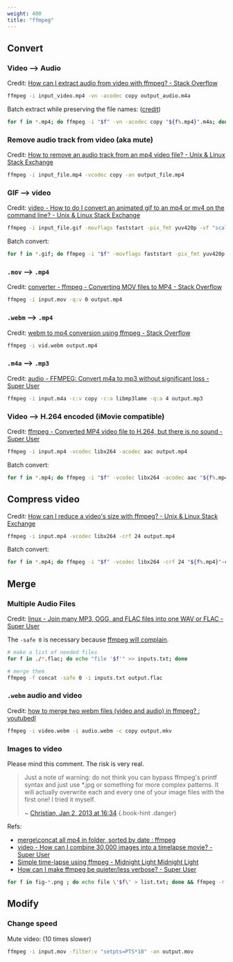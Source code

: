 ```yaml
---
weight: 400
title: "ffmpeg"
---
```


## Convert

### Video --> Audio

Credit: [How can I extract audio from video with ffmpeg? - Stack Overflow](https://stackoverflow.com/a/27413824)

```sh
ffmpeg -i input_video.mp4 -vn -acodec copy output_audio.m4a
```

Batch extract while preserving the file names: \([credit](https://stackoverflow.com/a/49092133)\)

```sh
for f in *.mp4; do ffmpeg -i "$f" -vn -acodec copy "${f%.mp4}".m4a; done
```

### Remove audio track from video \(aka mute\)

Credit: [How to remove an audio track from an mp4 video file? - Unix & Linux Stack Exchange](https://unix.stackexchange.com/a/33864)

```sh
ffmpeg -i input_file.mp4 -vcodec copy -an output_file.mp4
```

### GIF --> video

Credit: [video - How to do I convert an animated gif to an mp4 or mv4 on the command line? - Unix & Linux Stack Exchange](https://unix.stackexchange.com/a/294892) 

```sh
ffmpeg -i input_file.gif -movflags faststart -pix_fmt yuv420p -vf "scale=trunc(iw/2)*2:trunc(ih/2)*2" output_file.mp4
```

Batch convert:

```sh
for f in *.gif; do ffmpeg -i "$f" -movflags faststart -pix_fmt yuv420p -vf "scale=trunc(iw/2)*2:trunc(ih/2)*2" "${f%.gif}".mp4; done
```

### `.mov` --> `.mp4`

Credit: [converter - ffmpeg - Converting MOV files to MP4 - Stack Overflow](https://stackoverflow.com/a/12026739)

```sh
ffmpeg -i input.mov -q:v 0 output.mp4
```

### `.webm` --> `.mp4`

Credit: [webm to mp4 conversion using ffmpeg - Stack Overflow](https://stackoverflow.com/a/65996556)

```sh
ffmpeg -i vid.webm output.mp4
```

### `.m4a` --> `.mp3`

Credit: [audio - FFMPEG: Convert m4a to mp3 without significant loss - Super User](https://superuser.com/questions/704493/ffmpeg-convert-m4a-to-mp3-without-significant-loss)

```sh
ffmpeg -i input.m4a -c:v copy -c:a libmp3lame -q:a 4 output.mp3
```

### Video --> H.264 encoded \(iMovie compatible\)

Credit: [ffmpeg - Converted MP4 video file to H.264, but there is no sound - Super User](https://superuser.com/a/1325307)

```sh
ffmpeg -i input.mp4 -vcodec libx264 -acodec aac output.mp4
```

Batch convert:

```sh
for f in *.mp4; do ffmpeg -i "$f" -vcodec libx264 -acodec aac "${f%.mp4}"-encoded.mp4; done
```

## Compress video

Credit: [How can I reduce a video's size with ffmpeg? - Unix & Linux Stack Exchange](https://unix.stackexchange.com/a/38380)

```sh
ffmpeg -i input.mp4 -vcodec libx264 -crf 24 output.mp4
```

Batch convert: 

```sh
for f in *.mp4; do ffmpeg -i "$f" -vcodec libx264 -crf 24 "${f%.mp4}"-compressed.mp4; done
```

## Merge

### Multiple Audio Files

Credit: [linux - Join many MP3, OGG, and FLAC files into one WAV or FLAC - Super User](https://superuser.com/a/584122)

The `-safe 0` is necessary because [ffmpeg will complain](https://stackoverflow.com/a/38999363).

```sh
# make a list of needed files
for f in ./*.flac; do echo "file '$f'" >> inputs.txt; done

# merge them
ffmpeg -f concat -safe 0 -i inputs.txt output.flac
```

### `.webm` audio and video

Credit: [how to merge two webm files (video and audio) in ffmpeg? : youtubedl](https://old.reddit.com/r/youtubedl/comments/izq0yb/how_to_merge_two_webm_files_video_and_audio_in/)

```sh
ffmpeg -i video.webm -i audio.webm -c copy output.mkv
```

### Images to video

Please mind this comment. The risk is very real.

> Just a note of warning: do not think you can bypass ffmpeg's printf syntax and just use \*.jpg or something for more complex patterns. It will actually overwrite each and every one of your image files with the first one! I tried it myself.
> 
> ~ [Christian, Jan 2, 2013 at 16:34](https://superuser.com/questions/249101/how-can-i-combine-30-000-images-into-a-timelapse-movie/510295#comment635925_510295)
{.book-hint .danger}

Refs:

- [merge\\concat all mp4 in folder, sorted by date : ffmpeg](https://old.reddit.com/r/ffmpeg/comments/nvf8b6/mergeconcat_all_mp4_in_folder_sorted_by_date/)
- [video - How can I combine 30,000 images into a timelapse movie? - Super User](https://superuser.com/a/510295)
- [Simple time-lapse using ffmpeg - Midnight Light Midnight Light](https://web.archive.org/web/20210226122212/https://www.dsebastien.net/2015/01/25/simple-time-lapse-using-ffmpeg/)
- [How can I make ffmpeg be quieter/less verbose? - Super User](https://superuser.com/a/1045060)

```sh
for f in fig-*.png ; do echo file \'$f\' > list.txt; done && ffmpeg -r 1 -f concat -i list.txt output.mp4 -hide_banner -loglevel error
```


## Modify

### Change speed

Mute video: \(10 times slower\)

```sh
ffmpeg -i input.mov -filter:v "setpts=PTS*10" -an output.mov
```
